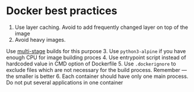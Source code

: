 # Docker best practices

 1. Use layer caching. Avoid to add frequently changed layer on top of the image
 2. Avoid heavy images.

   Use [multi-stage](https://docs.docker.com/develop/develop-images/multistage-build/)
   builds for this purpose
 3. Use `python3-alpine` if you have enough CPU for image building proces
 4. Use entrypoint script instead of hardcoded value in CMD option of Dockerfile
 5. Use `.dockerignore` to exclude files which are not necessary for the build process. Remember — the smaller is better
 6. Each container should have only one main process. Do not put several applications in one container
